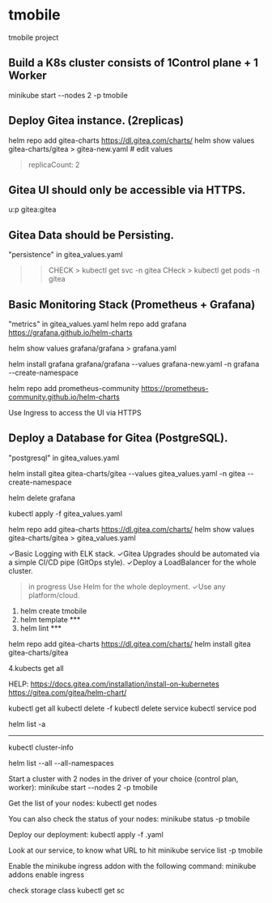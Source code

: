 # tmobile
tmobile project

Build a K8s cluster consists of 1Control plane + 1 Worker
--------------------------------------
minikube start --nodes 2 -p tmobile 

Deploy Gitea instance. (2replicas)
----------------------------------
helm repo add gitea-charts https://dl.gitea.com/charts/
helm show values gitea-charts/gitea > gitea-new.yaml # edit values 

> replicaCount: 2

Gitea UI should only be accessible via HTTPS.
--------------------------------------------

u:p gitea:gitea

Gitea Data should be Persisting.
----------------------------------
"persistence" in gitea_values.yaml

>> CHECK > kubectl get svc -n gitea
>> CHeck > kubectl get pods  -n gitea

Basic Monitoring Stack (Prometheus + Grafana)
--------------------------------
"metrics" in gitea_values.yaml
helm repo add grafana https://grafana.github.io/helm-charts

helm show values grafana/grafana > grafana.yaml

helm install grafana grafana/grafana --values grafana-new.yaml -n grafana --create-namespace

helm repo add prometheus-community https://prometheus-community.github.io/helm-charts





Use Ingress to access the UI via HTTPS


Deploy a Database for Gitea (PostgreSQL).
-------------------------------------------
"postgresql" in gitea_values.yaml


helm install gitea gitea-charts/gitea --values gitea_values.yaml -n gitea --create-namespace


helm delete grafana

kubectl apply -f gitea_values.yaml



helm repo add gitea-charts https://dl.gitea.com/charts/
helm show values gitea-charts/gitea > gitea_values.yaml


✓Basic Logging with ELK stack.
✓Gitea Upgrades should be automated via a simple CI/CD
pipe (GitOps style).
✓Deploy a LoadBalancer for the whole cluster.
 > in progress Use Helm for the whole deployment.
✓Use any platform/cloud.





1. helm create tmobile
2. helm template ***
3. helm lint ***


helm repo add gitea-charts https://dl.gitea.com/charts/
helm install gitea gitea-charts/gitea

4.kubects get all

HELP:
https://docs.gitea.com/installation/install-on-kubernetes
https://gitea.com/gitea/helm-chart/


kubectl get all
kubectl delete -f <file>
kubectl delete service <name>
kubectl service pod <name>

helm list -a 
____________________
kubectl cluster-info

helm list --all --all-namespaces 


Start a cluster with 2 nodes in the driver of your choice (control plan, worker):
minikube start --nodes 2 -p tmobile 

Get the list of your nodes:
kubectl get nodes

You can also check the status of your nodes:
minikube status -p tmobile

Deploy our <name> deployment:
kubectl apply -f <name>.yaml

Look at our service, to know what URL to hit
minikube service list -p tmobile

Enable the minikube ingress addon with the following command:
minikube addons enable ingress

check storage class 
kubectl get sc
